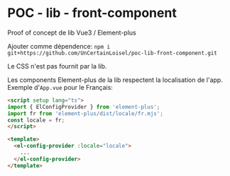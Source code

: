 # POC - lib - front-component

Proof of concept de lib Vue3 / Element-plus

Ajouter comme dépendence: `npm i git+https://github.com/UnCertainLoisel/poc-lib-front-component.git`

Le CSS n'est pas fournit par la lib.

Les components Element-plus de la lib respectent la localisation de l'app. Exemple d'`App.vue` pour le Français:
```html
<script setup lang="ts">
import { ElConfigProvider } from 'element-plus';
import fr from 'element-plus/dist/locale/fr.mjs';
const locale = fr;
</script>

<template>
  <el-config-provider :locale="locale">
    ...
  </el-config-provider>
</template>
```
